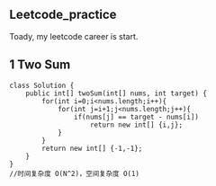 ## Leetcode_practice
Toady, my leetcode career is start.

## 1 Two Sum
```
class Solution {
    public int[] twoSum(int[] nums, int target) {
        for(int i=0;i<nums.length;i++){
            for(int j=i+1;j<nums.length;j++){
                if(nums[j] == target - nums[i])
                    return new int[] {i,j};
            }
        }
        return new int[] {-1,-1};
    }
}
//时间复杂度 O(N^2)，空间复杂度 O(1)
```
